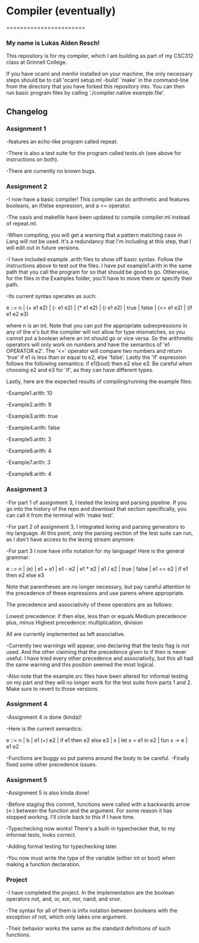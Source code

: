 # Compiler (eventually)
=======================
### My name is Lukas Alden Resch! 

This repository is for my compiler, which I am building as part of my CSC312 class at Grinnell College.

If you have ocaml and menhir installed on your machine, the only necessary steps should be to call 'ocaml setup.ml -build' 'make' in the command-line from the directory that you have forked this repository into. You can then run basic program files by calling './compiler.native example.file'. 

## Changelog
### Assignment 1
-features an echo-like program called repeat.

-There is also a test suite for the program called tests.sh (see above for instructions on both).

-There are currently no known bugs.

### Assignment 2
-I now have a basic compiler! This compiler can do arithmetic and features booleans, an if/else expression, and a <= operator.

-The oasis and makefile have been updated to compile compiler.ml instead of repeat.ml.

-When compiling, you will get a warning that a pattern matching case in Lang will not be used. It's a redundancy that I'm including at this step, that I will edit out in future versions.

-I have included example .arith files to show off basic syntax. Follow the instructions above to test out the files. I have put example1.arith in the same path that you call the program for so that should be good to go. Otherwise, for the files in the Examples folder, you'll have to move them or specify their path.

-Its current syntax operates as such: 
 
e ::= n | (+ e1 e2) | (- e1 e2) | (* e1 e2) | (/ e1 e2)
        | true | false | (<= e1 e2) | (if e1 e2 e3)
        
where n is an int. Note that you can put the appropriate subexpressions in any of the e's but the compiler will not allow for type mismatches, so you cannot put a boolean where an int should go or vice versa. So the arithmetic operators will only work on numbers and have the semantics of 'e1 OPERATOR e2'. The '<=' operator will compare two numbers and return 'true' if e1 is less than or equal to e2, else 'false'. Lastly the 'if' expression follows the following semantics: if e1(bool) then e2 else e3. Be careful when choosing e2 and e3 for 'if', as they can have different types.

Lastly, here are the expected results of compiling/running the example files:

-Example1.arith: 10

-Example2.arith: 9

-Example3.arith: true

-Example4.arith: false

-Example5.arith: 3

-Example6.arith: 4

-Example7.arith: 3

-Example8.arith: 4

### Assignment 3

-For part 1 of assignment 3, I tested the lexing and parsing pipeline. If you go into the history of the repo and download that section specifically, you can call it from the terminal with 'make test'.

-For  part 2 of assignment 3, I integrated lexing and parsing generators to my language. At this point, only the parsing section of the test suite can run, as I don't have access to the lexing stream anymore.

-For part 3 I now have infix notation for my language! Here is the general grammar: 

e ::= n | (e) | e1 + e1 | e1 - e2 | e1 * e2 | e1 / e2
        | true | false | e1 <= e2 | if e1 then e2 else e3

Note that parentheses are no longer necessary, but pay careful attention to the precedence of these expressions and use parens where appropriate.

The precedence and associativity of these operators are as follows:

Lowest precedence: if then else, less than or equals
Medium precedence: plus, minus
Highest precedence: multiplication, division

All are currently implemented as left associative.

-Currently two warnings will appear, one declaring that the tests flag is not used. And the other claiming that the precedence given to if then is never useful. I have tried every other precedence and associativity, but this all had the same warning and this position seemed the most logical.

-Also note that the example.src files have been altered for informal testing on my part and they will no longer work for the test suite from parts 1 and 2. Make sure to revert to those versions.

### Assignment 4
-Assignment 4 is done (kinda)! 

-Here is the current semantics:

e ::= n | b | e1 (+) e2 | if e1 then e2 else e3
    | x | let x = e1 in e2 | fun x -> e | e1 e2
    
-Functions are buggy so put parens around the body to be careful.
-Finally fixed some other precedence issues.

### Assignment 5
-Assignment 5 is also kinda done!

-Before staging this commit, functions were called with a backwards arrow (<-) between the function and the argument. For some reason it has stopped working. I'll circle back to this if I have time.

-Typechecking now works! There's a built-in typechecker that, to my informal tests, looks correct.

-Adding formal testing for typechecking later.

-You now must write the type of the variable (either int or bool) when making a function declaration.


### Project
-I have completed the project. In the implementation are the boolean operators not, and, or, xor, nor, nand, and xnor.

-The syntax for all of them is infix notation between booleans with the exception of not, which only takes one argument.

-Their behavior works the same as the standard definitions of such functions.
